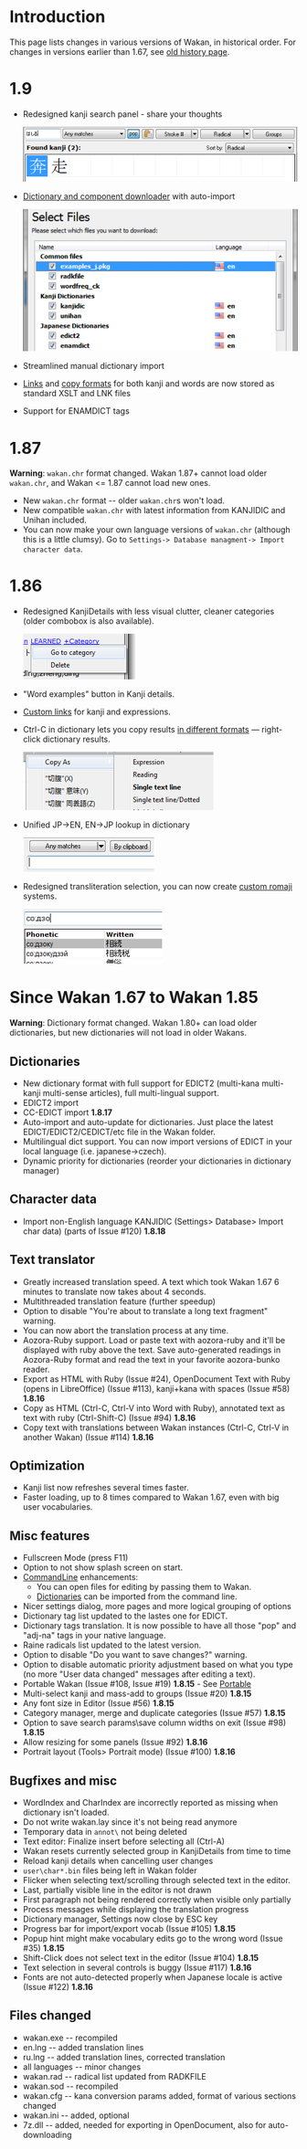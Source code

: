 # Introduction

This page lists changes in various versions of Wakan, in historical order. For changes in versions earlier than 1.67, see [old history page](http://wakan.manga.cz/?page=history&lang=en).

# 1.9

  * Redesigned kanji search panel - share your thoughts

    ![images/kanji-search-panel.png](images/kanji-search-panel.png)

  * [Dictionary and component downloader](Downloader) with auto-import

    ![images/downloader-select.png](images/downloader-select.png)

  * Streamlined manual dictionary import
  * [Links](CustomLinks) and [copy formats](CopyFormats) for both kanji and words are now stored as standard XSLT and LNK files
  * Support for ENAMDICT tags


# 1.87
**Warning**: `wakan.chr` format changed. Wakan 1.87+ cannot load older `wakan.chr`, and Wakan <= 1.87 cannot load new ones.

  * New `wakan.chr` format -- older `wakan.chr`s won't load.
  * New compatible `wakan.chr` with latest information from KANJIDIC and Unihan included.
  * You can now make your own language versions of `wakan.chr` (although this is a little clumsy). Go to `Settings-> Database managment-> Import character data`.

# 1.86

  * Redesigned KanjiDetails with less visual clutter, cleaner categories (older combobox is also available).

    ![images/chardetails-category-menu.png](images/chardetails-category-menu.png)

  * "Word examples" button in Kanji details.
  * [Custom links](CustomLinks) for kanji and expressions.
  * Ctrl-C in dictionary lets you copy results [in different formats](CopyFormats) — right-click dictionary results.

    ![images/dict-popup-menu-mini.png](images/dict-popup-menu-mini.png)

  * Unified JP->EN, EN->JP lookup in dictionary

    ![images/dict-any-matches.png](images/dict-any-matches.png)

  * Redesigned transliteration selection, you can now create [custom romaji](CustomRomaji) systems.

    ![images/custom-romaji.png](images/custom-romaji.png)

# Since Wakan 1.67 to Wakan 1.85

**Warning**: Dictionary format changed. Wakan 1.80+ can load older dictionaries, but new dictionaries will not load in older Wakans.

## Dictionaries

  * New dictionary format with full support for EDICT2 (multi-kana multi-kanji multi-sense articles), full multi-lingual support.
  * EDICT2 import
  * CC-EDICT import **1.8.17**
  * Auto-import and auto-update for dictionaries. Just place the latest EDICT/EDICT2/CEDICT/etc file in the Wakan folder.
  * Multilingual dict support. You can now import versions of EDICT in your local language (i.e. japanese->czech).
  * Dynamic priority for dictionaries (reorder your dictionaries in dictionary manager)

## Character data

  * Import non-English language KANJIDIC (Settings> Database> Import char data) (parts of Issue #120) **1.8.18**

## Text translator

  * Greatly increased translation speed. A text which took Wakan 1.67 6 minutes to translate now takes about 4 seconds.
  * Multithreaded translation feature (further speedup)
  * Option to disable "You're about to translate a long text fragment" warning.
  * You can now abort the translation process at any time.
  * Aozora-Ruby support. Load or paste text with aozora-ruby and it'll be displayed with ruby above the text. Save auto-generated readings in Aozora-Ruby format and read the text in your favorite aozora-bunko reader.
  * Export as HTML with Ruby (Issue #24), OpenDocument Text with Ruby (opens in LibreOffice) (Issue #113), kanji+kana with spaces (Issue #58)  **1.8.16**
  * Copy as HTML (Ctrl-C, Ctrl-V into Word with Ruby), annotated text as text with ruby (Ctrl-Shift-C) (Issue #94) **1.8.16**
  * Copy text with translations between Wakan instances (Ctrl-C, Ctrl-V in another Wakan) (Issue #114) **1.8.16**

## Optimization

  * Kanji list now refreshes several times faster.
  * Faster loading, up to 8 times compared to Wakan 1.67, even with big user vocabularies.

## Misc features

  * Fullscreen Mode (press F11)
  * Option to not show splash screen on start.
  * [CommandLine](CommandLine) enhancements:
      * You can open files for editing by passing them to Wakan.
      * [Dictionaries](Dictionaries) can be imported from the command line.
  * Nicer settings dialog, more pages and more logical grouping of options
  * Dictionary tag list updated to the lastes one for EDICT.
  * Dictionary tags translation. It is now possible to have all those "pop" and "adj-na" tags in your native language.
  * Raine radicals list updated to the latest version.
  * Option to disable "Do you want to save changes?" warning.
  * Option to disable automatic priority adjustment based on what you type (no more "User data changed" messages after editing a text).
  * Portable Wakan (Issue #108, Issue #19) **1.8.15** - See [Portable](Portable)
  * Multi-select kanji and mass-add to groups (Issue #20) **1.8.15**
  * Any font size in Editor (Issue #56) **1.8.15**
  * Category manager, merge and duplicate categories (Issue #57) **1.8.15**
  * Option to save search params\save column widths on exit (Issue #98) **1.8.15**
  * Allow resizing for some panels (Issue #92) **1.8.16**
  * Portrait layout (Tools> Portrait mode) (Issue #100) **1.8.16**

## Bugfixes and misc

  * WordIndex and CharIndex are incorrectly reported as missing when dictionary isn't loaded.
  * Do not write wakan.lay since it's not being read anymore
  * Temporary data in `annot\` not being deleted
  * Text editor: Finalize insert before selecting all (Ctrl-A)
  * Wakan resets currently selected group in KanjiDetails from time to time
  * Reload kanji details when cancelling user changes
  * `user\char*.bin` files being left in Wakan folder
  * Flicker when selecting text/scrolling through selected text in the editor.
  * Last, partially visible line in the editor is not drawn
  * First paragraph not being rendered correctly when visible only partially
  * Process messages while displaying the translation progress
  * Dictionary manager, Settings now close by ESC key
  * Progress bar for import/export vocab (Issue #105) **1.8.15**
  * Popup hint might make vocabulary edits go to the wrong word (Issue #35) **1.8.15**
  * Shift-Click does not select text in the editor (Issue #104) **1.8.15**
  * Text selection in several controls is buggy (Issue #117) **1.8.16**
  * Fonts are not auto-detected properly when Japanese locale is active (Issue #122) **1.8.16**

## Files changed

  * wakan.exe -- recompiled
  * en.lng -- added translation lines
  * ru.lng -- added translation lines, corrected translation
  * all languages -- minor changes
  * wakan.rad -- radical list updated from RADKFILE
  * wakan.sod -- recompiled
  * wakan.cfg -- kana conversion params added, format of various sections changed
  * wakan.ini -- added, optional
  * 7z.dll -- added, needed for exporting in OpenDocument, also for auto-downloading